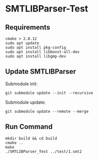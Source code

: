 # SMTLIBParser-Test

## Requirements
```
cmake > 2.8.12
sudo apt update
sudo apt install pkg-config
sudo apt install libboost-all-dev
sudo apt install libgmp-dev
```

## Update SMTLIBParser
Submodule init:
```
git submodule update --init --recursive
```
Submodule update:
```
git submodule update --remote --merge
```

## Run Command
```
mkdir build && cd build
cmake ..
make
./SMTLIBParser_Test ../test/1.smt2
```
